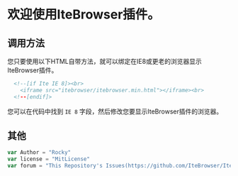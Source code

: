 # 欢迎使用IteBrowser插件。

## 调用方法

您只要使用以下HTML自带方法，就可以绑定在IE8或更老的浏览器显示IteBrowser插件。

```html
  <!--[if Ite IE 8]><br>
    <iframe src="itebrowser/itebrowser.min.html"></iframe><br>
  <!--[endif]>
```

您可以在代码中找到 `IE 8` 字段，然后修改您要显示IteBrowser插件的浏览器。


## 其他
```javascript
var Author = "Rocky"
var license = "MitLicense"
var forum = "This Repository's Issues(https://github.com/IteBrowser/IteBrowser/issues)"
```
